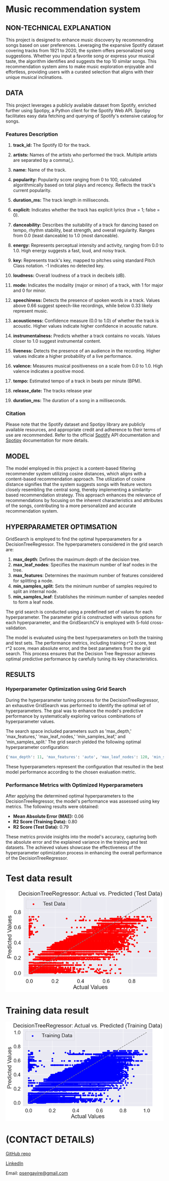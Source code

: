 # Music recommendation system

## NON-TECHNICAL EXPLANATION
This project is designed to enhance music discovery by recommending songs based on user preferences. Leveraging the expansive Spotify dataset covering tracks from 1921 to 2020, the system offers personalized song suggestions. Whether you input a favorite song or express your musical taste, the algorithm identifies and suggests the top 10 similar songs. This recommendation system aims to make music exploration enjoyable and effortless, providing users with a curated selection that aligns with their unique musical inclinations.

## DATA
This project leverages a publicly available dataset from Spotify, enriched further using Spotipy, a Python client for the Spotify Web API. Spotipy facilitates easy data fetching and querying of Spotify's extensive catalog for songs.

### Features Description

1. **track_id:**
   The Spotify ID for the track.

2. **artists:**
   Names of the artists who performed the track. Multiple artists are separated by a comma(,).

4. **name:**
   Name of the track.

5. **popularity:**
   Popularity score ranging from 0 to 100, calculated algorithmically based on total plays and recency. Reflects the track's current popularity.

6. **duration_ms:**
   The track length in milliseconds.

7. **explicit:**
   Indicates whether the track has explicit lyrics (true = 1; false = 0).

8. **danceability:**
   Describes the suitability of a track for dancing based on tempo, rhythm stability, beat strength, and overall regularity. Ranges from 0.0 (least danceable) to 1.0 (most danceable).

9. **energy:**
   Represents perceptual intensity and activity, ranging from 0.0 to 1.0. High energy suggests a fast, loud, and noisy track.

10. **key:**
    Represents track's key, mapped to pitches using standard Pitch Class notation. -1 indicates no detected key.

11. **loudness:**
    Overall loudness of a track in decibels (dB).

12. **mode:**
    Indicates the modality (major or minor) of a track, with 1 for major and 0 for minor.

13. **speechiness:**
    Detects the presence of spoken words in a track. Values above 0.66 suggest speech-like recordings, while below 0.33 likely represent music.

14. **acousticness:**
    Confidence measure (0.0 to 1.0) of whether the track is acoustic. Higher values indicate higher confidence in acoustic nature.

15. **instrumentalness:**
    Predicts whether a track contains no vocals. Values closer to 1.0 suggest instrumental content.

16. **liveness:**
    Detects the presence of an audience in the recording. Higher values indicate a higher probability of a live performance.

17. **valence:**
    Measures musical positiveness on a scale from 0.0 to 1.0. High valence indicates a positive mood.

18. **tempo:**
    Estimated tempo of a track in beats per minute (BPM).

19. **release_date:**
    The tracks release year

20. **duration_ms:**
    The duration of a song in a milliseconds.

### Citation
Please note that the Spotify dataset and Spotipy library are publicly available resources, and appropriate credit and adherence to their terms of use are recommended. Refer to the official [Spotify](https://developer.spotify.com/documentation/web-api) API documentation and [Spotipy](https://spotipy.readthedocs.io/en/2.22.1/) documentation for more details.


## MODEL 
The model employed in this project is a content-based filtering recommender system utilizing cosine distances, which aligns with a content-based recommendation approach. The utilization of cosine distance signifies that the system suggests songs with feature vectors closely resembling the central song, thereby implementing a similarity-based recommendation strategy. This approach enhances the relevance of recommendations by focusing on the inherent characteristics and attributes of the songs, contributing to a more personalized and accurate recommendation system.

## HYPERPARAMETER OPTIMSATION
GridSearch is employed to find the optimal hyperparameters for a DecisionTreeRegressor. The hyperparameters considered in the grid search are:

1. **max_depth**: Defines the maximum depth of the decision tree.
2. **max_leaf_nodes**: Specifies the maximum number of leaf nodes in the tree.
3. **max_features**: Determines the maximum number of features considered for splitting a node.
4. **min_samples_split**: Sets the minimum number of samples required to split an internal node.
5. **min_samples_leaf**: Establishes the minimum number of samples needed to form a leaf node.

The grid search is conducted using a predefined set of values for each hyperparameter. The parameter grid is constructed with various options for each hyperparameter, and the GridSearchCV is employed with 5-fold cross-validation.

The model is evaluated using the best hyperparameters on both the training and test sets. The performance metrics, including training r^2 score, test r^2 score, mean absolute error, and the best parameters from the grid search. This process ensures that the Decision Tree Regressor achieves optimal predictive performance by carefully tuning its key characteristics.


## RESULTS

### Hyperparameter Optimization using Grid Search
During the hyperparameter tuning process for the DecisionTreeRegressor, an exhaustive GridSearch was performed to identify the optimal set of hyperparameters. The goal was to enhance the model's predictive performance by systematically exploring various combinations of hyperparameter values.

The search space included parameters such as 'max_depth,' 'max_features,' 'max_leaf_nodes,' 'min_samples_leaf,' and 'min_samples_split.' The grid search yielded the following optimal hyperparameter configuration:

```python
{'max_depth': 11, 'max_features': 'auto', 'max_leaf_nodes': 120, 'min_samples_leaf': 1, 'min_samples_split': 2}
```

These hyperparameters represent the configuration that resulted in the best model performance according to the chosen evaluation metric.

### Performance Metrics with Optimized Hyperparameters
After applying the determined optimal hyperparameters to the DecisionTreeRegressor, the model's performance was assessed using key metrics. The following results were obtained:

- **Mean Absolute Error (MAE):** 0.06
- **R2 Score (Training Data):** 0.80
- **R2 Score (Test Data):** 0.79

These metrics provide insights into the model's accuracy, capturing both the absolute error and the explained variance in the training and test datasets. The achieved values showcase the effectiveness of the hyperparameter optimization process in enhancing the overall performance of the DecisionTreeRegressor.

# Test data result
![Screenshot](decisionTree-test.png)

# Training data result 
![Screenshot](decisionTree-training.png)

# (CONTACT DETAILS)
[GitHub repo](https://github.com/sengayire/portfolio_project_imperial)

[LinkedIn](https://www.linkedin.com/in/princesengayire/) 

Email: psengayire@gmail.com


